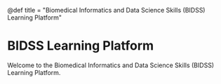 @def title = "Biomedical Informatics and Data Science Skills (BIDSS) Learning Platform"

# BIDSS Learning Platform

Welcome to the Biomedical Informatics and Data Science Skills (BIDSS) Learning Platform.

<!--- You may be interested in:
- [Summer Course 2021: BIOL 6535](/courses/summer/)
-->